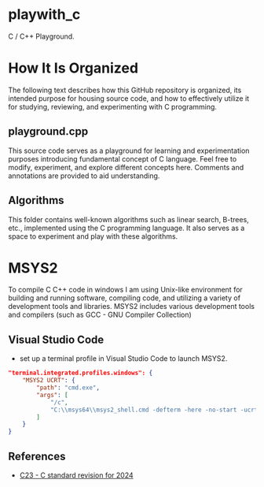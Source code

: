# playwith_c
C / C++ Playground.


# How It Is Organized

The following text describes how this GitHub repository is organized, its intended purpose for housing source code, and how to effectively utilize it for studying, reviewing, and experimenting with C programming.

## playground.cpp 

 This source code serves as a playground for learning and experimentation purposes introducing fundamental concept of C language. Feel free to modify, experiment, and explore different concepts here.  Comments and annotations are provided to aid understanding.

## Algorithms

This folder contains well-known algorithms such as linear search, B-trees, etc., implemented using the C programming language. It also serves as a space to experiment and play with these algorithms.

# MSYS2

To compile C C++ code in windows I am using Unix-like environment for building and running software, compiling code, and utilizing a variety of development tools and libraries. MSYS2 includes various development tools and compilers (such as GCC - GNU Compiler Collection)

## Visual Studio Code

* set up a terminal profile in Visual Studio Code to launch MSYS2.

```json
"terminal.integrated.profiles.windows": {
    "MSYS2 UCRT": {
        "path": "cmd.exe",
        "args": [
            "/c",
            "C:\\msys64\\msys2_shell.cmd -defterm -here -no-start -ucrt64"
        ]
    }
}
```

## References
* [C23 - C standard revision for 2024](https://en.wikipedia.org/wiki/C23_(C_standard_revision))